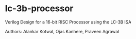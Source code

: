 lc-3b-processor
===============

Verilog Design for a 16-bit RISC Processor using the LC-3B ISA

Authors: Alankar Kotwal, Ojas Kanhere, Praveen Agrawal
